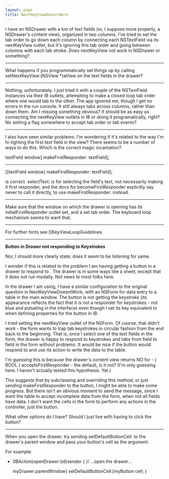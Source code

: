 ```yaml
---
layout: page
title: NextKeyViewDoesntWork
---
```


I have an NSDrawer with a ton of text fields (or, I suppose more properly, a NSDrawer's content view), organized in two columns. I've tried to set the tab order to go down each column by connecting each NSTextField via its nextKeyView outlet, but it's ignoring this tab order and going between columns with each tab stroke. Does nextKeyView not work in NSDrawer or something?

----

What happens if you programmatically set things up by calling     setNextKeyView:(NSView *)aView on the text fields in the drawer?

----

Nothing, unfortunately. I just tried it with a couple of the NSTextField instances via their IB outlets, attempting to make a closed loop tab order where one would tab to the other. The app ignored me, though I get no errors in the run console. It still always tabs across columns, rather than down them. Am I missing something obvious? It should be as easy as connecting the nextKeyView outlets in IB or doing it programatically, right? No setting a flag somewhere to accept tab order or tab events?

----

I also have seen similar problems.  I'm wondering if it's related to the way I'm hi-lighting the first text field in the view?  There seems to be a number of ways to do this.  Which is the correct magic incantation?

textField window] makeFirstResponder: textField];

----

[[textField window] makeFirstResponder: textField];

is correct.     selectText: is for selecting the field's text, not necessarily making it first responder, and the docs for     becomeFirstResponder explicitly say never to call it directly, to use     makeFirstResponder: instead.

----

Make sure that the window on which the drawer is opening has its     initialFirstResponder outlet set, and a set tab order. The keyboard loop mechanism seems to want that.

----

For further hints see [[KeyViewLoopGuidelines

----

**Button in Drawer not responding to Keystrokes**

Nor, I should more clearly state, does it seem to be listening for same.

I wonder if this is related to the problem I am having getting a button in a drawer to respond to <Return>.
The drawer is in some ways like a sheet, except that it does not run modally. Not news to most folks here.

In the drawer I am using, I have a similar configuration to the original question in NextKeyViewDoesntWork, with an NSForm for data entry to a table in the main window. The button is not getting the keystroke (its appearance reflects the fact that it is not a responder for keystrokes - not blue and pulsating in the interface) even though I set its key equivalent to <Return> when defining properties for the button in IB.

I tried setting the     nextKeyView outlet of the NSForm. Of course, that didn't work - the form wants to trap tab keystrokes in circular fashion from the
end back to the beginning. That is, once I select one of the text fields in the form, the drawer is happy to respond to keystrokes and tabs from field to field in the form without problems. It would be nice if the button would respond to <Return> and use its action to write the data to the table.

I'm guessing this is because the drawer's content view returns     NO for     - ( BOOL ) acceptsFirstResponder - the default, is it not?
(I'm only guessing here. I haven't actually tested this hypothesis. Yet.)

This suggests that by subclassing and overriding this method, or just sending     makeFirstResponder to the button,
I might be able to make some progress. But there isn't an obvious moment to send the message, since I want the table to accept
incomplete data from the form, when not all fields have data. I don't want the cells in the form to perform any actions in the controller,
just the button.

What other options do I have? Should I just live with having to click the button?

----

When you open the drawer, try sending     setDefaultButtonCell: to the drawer's parent window and pass your button's cell as the argument.

For example:

    
- (IBAction)openDrawer:(id)sender
{
    // ...open the drawer...

    myDrawer parentWindow] setDefaultButtonCell:[myButton cell;
}

